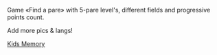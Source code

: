 Game «Find a pare» with 5-pare level's, different fields and progressive points count.

Add more pics & langs!

[Kids Memory](//factum.me/game/kidsmemory/ "Kids Memory")
